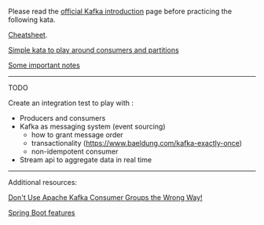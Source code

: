 Please read the [official Kafka introduction](https://kafka.apache.org/intro) page before practicing the following kata.

[Cheatsheet](https://github.com/francesco-losciale/cheat-sheets/blob/master/kafka_cluster_first_run.txt).

[Simple kata to play around consumers and partitions](./Kafka_simple_kata.md)

[Some important notes](./notes.md)

--------------------------------------------------------------------------------------------------
TODO

Create an integration test to play with :

- Producers and consumers
- Kafka as messaging system (event sourcing)
  - how to grant message order
  - transactionality (https://www.baeldung.com/kafka-exactly-once)
  - non-idempotent consumer
- Stream api to aggregate data in real time

--------------------------------------------------------------------------------------------------



Additional resources:

[Don't Use Apache Kafka Consumer Groups the Wrong Way!](https://dzone.com/articles/dont-use-apache-kafka-consumer-groups-the-wrong-wa)

[Spring Boot features](https://docs.spring.io/spring-boot/docs/current/reference/html/spring-boot-features.html#boot-features-kafka)
